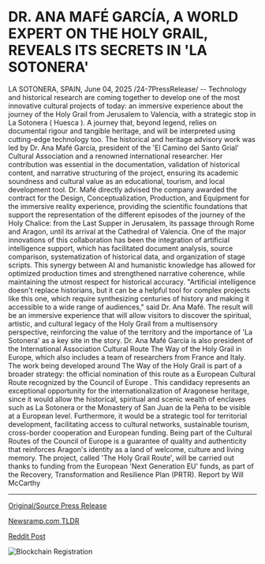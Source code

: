 # DR. ANA MAFÉ GARCÍA, A WORLD EXPERT ON THE HOLY GRAIL, REVEALS ITS SECRETS IN 'LA SOTONERA'

LA SOTONERA, SPAIN, June 04, 2025 /24-7PressRelease/ -- Technology and historical research are coming together to develop one of the most innovative cultural projects of today: an immersive experience about the journey of the Holy Grail from Jerusalem to Valencia, with a strategic stop in La Sotonera ( Huesca ). A journey that, beyond legend, relies on documental rigour and tangible heritage, and will be interpreted using cutting-edge technology too.  The historical and heritage advisory work was led by Dr. Ana Mafé García, president of the 'El Camino del Santo Grial' Cultural Association and a renowned international researcher. Her contribution was essential in the documentation, validation of historical content, and narrative structuring of the project, ensuring its academic soundness and cultural value as an educational, tourism, and local development tool.  Dr. Mafé directly advised the company awarded the contract for the Design, Conceptualization, Production, and Equipment for the immersive reality experience, providing the scientific foundations that support the representation of the different episodes of the journey of the Holy Chalice: from the Last Supper in Jerusalem, its passage through Rome and Aragon, until its arrival at the Cathedral of Valencia.  One of the major innovations of this collaboration has been the integration of artificial intelligence support, which has facilitated document analysis, source comparison, systematization of historical data, and organization of stage scripts. This synergy between AI and humanistic knowledge has allowed for optimized production times and strengthened narrative coherence, while maintaining the utmost respect for historical accuracy.  "Artificial intelligence doesn't replace historians, but it can be a helpful tool for complex projects like this one, which require synthesizing centuries of history and making it accessible to a wide range of audiences," said Dr. Ana Mafé.  The result will be an immersive experience that will allow visitors to discover the spiritual, artistic, and cultural legacy of the Holy Grail from a multisensory perspective, reinforcing the value of the territory and the importance of 'La Sotonera' as a key site in the story.  Dr. Ana Mafé García is also president of the International Association Cultural Route The Way of the Holy Grail in Europe, which also includes a team of researchers from France and Italy. The work being developed around The Way of the Holy Grail is part of a broader strategy: the official nomination of this route as a European Cultural Route recognized by the Council of Europe . This candidacy represents an exceptional opportunity for the internationalization of Aragonese heritage, since it would allow the historical, spiritual and scenic wealth of enclaves such as La Sotonera or the Monastery of San Juan de la Peña to be visible at a European level. Furthermore, it would be a strategic tool for territorial development, facilitating access to cultural networks, sustainable tourism, cross-border cooperation and European funding. Being part of the Cultural Routes of the Council of Europe is a guarantee of quality and authenticity that reinforces Aragon's identity as a land of welcome, culture and living memory.   The project, called 'The Holy Grail Route', will be carried out thanks to funding from the European 'Next Generation EU' funds, as part of the Recovery, Transformation and Resilience Plan (PRTR).  Report by Will McCarthy 

---

[Original/Source Press Release](https://www.24-7pressrelease.com/press-release/523469/dr-ana-maf%C3%89-garc%C3%8Da-a-world-expert-on-the-holy-grail-reveals-its-secrets-in-la-sotonera)
                    

[Newsramp.com TLDR](https://newsramp.com/curated-news/holy-grail-s-journey-brought-to-life-through-cutting-edge-immersive-experience/11d4f482a301ef575f4fda7c5cefba37) 

 



[Reddit Post](https://www.reddit.com/r/TravelAndLeisureNews/comments/1l2zi4b/holy_grails_journey_brought_to_life_through/) 



![Blockchain Registration](https://cdn.newsramp.app/24-7PressRelease/qrcode/256/4/ableTWDq.webp)